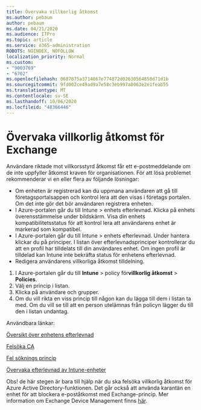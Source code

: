 ```yaml
---
title: Övervaka villkorlig åtkomst
ms.author: pebaum
author: pebaum
ms.date: 04/21/2020
ms.audience: ITPro
ms.topic: article
ms.service: o365-administration
ROBOTS: NOINDEX, NOFOLLOW
localization_priority: Normal
ms.custom:
- "9003769"
- "6702"
ms.openlocfilehash: 0687875a3714067e774872d02630564858d71d1b
ms.sourcegitcommit: 9fd002ce49ad9a7e58c3eb997a8063e2e1feab55
ms.translationtype: MT
ms.contentlocale: sv-SE
ms.lasthandoff: 10/06/2020
ms.locfileid: "48366446"
---
```

# <a name="monitoring-conditional-access-for-exchange"></a>Övervaka villkorlig åtkomst för Exchange

Användare riktade mot villkorsstyrd åtkomst får ett e-postmeddelande om de inte uppfyller åtkomst kraven för organisationen. För att lösa problemet rekommenderar vi en eller flera av följande lösningar:

- Om enheten är registrerad kan du uppmana användaren att gå till företagsportalsappen och kontrol lera att den visas i företags portalen. Om det inte gör det bör användaren registrera enheten.
- I Azure-portalen går du till Intune > enhets efterlevnad. Klicka på enhets överensstämmelse under bildskärm. Visa din enhets kompatibilitetsstatus för att kontrol lera att användarens enhet är markerad som kompatibel.
- I Azure-portalen går du till Intune > enhets efterlevnad. Under hantera klickar du på principer. I listan över efterlevnadsprinciper kontrollerar du att en profil har tilldelats till din användares enhet. Om ingen profil är tilldelad kan Intune inte bekräfta status för enhetens efterlevnad.
- Redigera användarens villkorliga åtkomst tilldelning.

1. I Azure-portalen går du till **Intune**  >  policy för**villkorlig åtkomst**  >  **Policies**.
2. Välj en princip i listan.
3. Klicka på användare och grupper.
4. Om du vill rikta en viss princip till någon kan du lägga till dem i listan ta med. Om du vill se till att en person utelämnas från policyn lägger du till den i listan undantag.

Användbara länkar:

[Översikt över enhetens efterlevnad](https://docs.microsoft.com/intune/device-compliance-get-started)

[Felsöka CA](https://docs.microsoft.com/intune/troubleshoot-conditional-access)

[Fel söknings princip](https://docs.microsoft.com/intune/troubleshoot-policies-in-microsoft-intune)

[Övervaka efterlevnad av Intune-enheter](https://docs.microsoft.com/intune/compliance-policy-monitor)

Obs! de här stegen är bara till hjälp när du ska felsöka villkorlig åtkomst för Azure Active Directory-funktionen. Det går också att använda karantän en enhet för att blockera e-poståtkomst med Exchange-princip. Mer information om Exchange Device Management finns [här](<https://docs.microsoft.com/previous-versions/office/exchange-server-2010/ff959225(v=exchg.141>).
